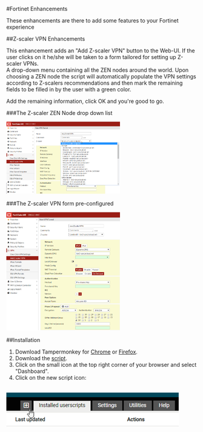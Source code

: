 #Fortinet Enhancements

<p>These enhancements are there to add some features to your Fortinet experience</p>

##Z-scaler VPN Enhancements

<p>This enhancement adds an &quot;Add Z-scaler VPN&quot; button to the Web-UI. If the user clicks on it he/she will be taken to a form tailored for setting up Z-scaler VPNs.
	<br>A drop-down menu containing all the ZEN nodes around the world. Upon choosing a ZEN node the script will automatically populate the VPN settings according to Z-scalers recommendations and then mark the remaining fields to be filled in by the user with a green color.</p>

<p>Add the remaining information, click OK and you&#39;re good to go.</p>

###The Z-scaler ZEN Node drop down list

<p><img src="https://raw.githubusercontent.com/epacke/Fortinet-Enhancements/master/images/zscaler-node-dropdown.png" style="width: 300px;" class="fr-fic fr-dib fr-fil"></p>

###The Z-scaler VPN form pre-configured

<p><img src="https://raw.githubusercontent.com/epacke/Fortinet-Enhancements/master/images/zscalerexample.png" style="width: 300px;" class="fr-fic fr-dib fr-fil"></p>

##Installation

<ol>
	<li>Download Tampermonkey for <a href="https://chrome.google.com/webstore/detail/tampermonkey/dhdgffkkebhmkfjojejmpbldmpobfkfo" rel="nofollow" target="_blank">Chrome</a> or <a href="https://addons.mozilla.org/en-US/firefox/addon/tampermonkey/" rel="nofollow" target="_blank">Firefox</a>.</li>
	<li>Download the <a href="https://github.com/epacke/Fortinet-Enhancements/blob/master/fortinet.js" rel="noopener noreferrer" target="_blank">script</a>.</li>
	<li>Click on the small icon at the top right corner of your browser and select &quot;Dashboard&quot;.</li>
	<li>Click on the new script icon:</li>
</ol>
<br><img src="https://raw.githubusercontent.com/epacke/Fortinet-Enhancements/master/images/tampermonkey_configuration.png" class="fr-fic fr-dib fr-fil">

